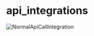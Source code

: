 # api_integrations

![NormalApiCallIntegration](https://user-images.githubusercontent.com/99971333/227614040-7685bffa-c884-498c-9e54-b84eee6f1755.png)
